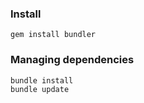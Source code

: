 ---
---

### Install
```shell
gem install bundler
```

### Managing dependencies
```shell
bundle install
bundle update
```
